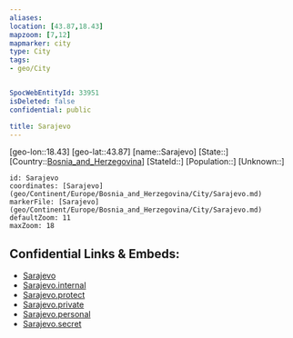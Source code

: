 ```yaml
---
aliases: 
location: [43.87,18.43]
mapzoom: [7,12] 
mapmarker: city 
type: City
tags:
- geo/City


SpocWebEntityId: 33951
isDeleted: false
confidential: public

title: Sarajevo
---
```

[geo-lon::18.43]
[geo-lat::43.87]
[name::Sarajevo]
[State::]
[Country::[Bosnia_and_Herzegovina](geo/Continent/Europe/Bosnia_and_Herzegovina.md)]
[StateId::]
[Population::]
[Unknown::]


```leaflet
id: Sarajevo
coordinates: [Sarajevo](geo/Continent/Europe/Bosnia_and_Herzegovina/City/Sarajevo.md)
markerFile: [Sarajevo](geo/Continent/Europe/Bosnia_and_Herzegovina/City/Sarajevo.md)
defaultZoom: 11 
maxZoom: 18
```


## Confidential Links & Embeds: 
- [Sarajevo](../../../../../../_public/geo/Continent/Europe/Bosnia_and_Herzegovina/City/Sarajevo.md) 
- [Sarajevo.internal](../../../../../../_internal/geo/Continent/Europe/Bosnia_and_Herzegovina/City/Sarajevo.internal.md) 
- [Sarajevo.protect](../../../../../../_protect/geo/Continent/Europe/Bosnia_and_Herzegovina/City/Sarajevo.protect.md) 
- [Sarajevo.private](../../../../../../_private/geo/Continent/Europe/Bosnia_and_Herzegovina/City/Sarajevo.private.md) 
- [Sarajevo.personal](../../../../../../_personal/geo/Continent/Europe/Bosnia_and_Herzegovina/City/Sarajevo.personal.md) 
- [Sarajevo.secret](../../../../../../_secret/geo/Continent/Europe/Bosnia_and_Herzegovina/City/Sarajevo.secret.md) 
